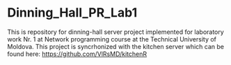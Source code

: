 # Dinning_Hall_PR_Lab1
This is repository for dinning-hall server project implemented for laboratory work Nr. 1 at Network programming course at the Technical University of Moldova. This project is syncrhonized with the kitchen server which can be found here: https://github.com/VlRsMD/kitchenR
